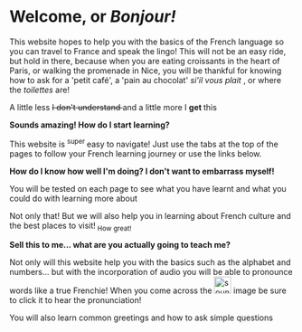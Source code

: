 <h1> <strong> Welcome, or <i> Bonjour! </i> </strong> </h1>
<body> 
  This website hopes to help you with the basics of the French language so you can travel to France and speak the lingo! 
  This will not be an easy ride, but hold in there, because when you are eating croissants in the heart of Paris, or walking the promenade in Nice, you will be thankful for knowing how to ask for a 'petit café', a 'pain au chocolat' <i> si'il vous plait </i>, or where the <i> toilettes </i> are! 
  <p>
   A little less <strike> I don't understand </strike> and a little more I <strong> get </strong> this </p>
  </body>
<p>
  <strong> Sounds amazing! How do I start learning? </strong> 
  </p> <p>
  This website is <sup> super </sup> easy to navigate! Just use the tabs at the top of the pages to follow your French learning journey or use the links below. </p>
  <p> <strong> How do I know how well I'm doing? I don't want to embarrass myself! </strong> </p>
  <p> You will be tested on each page to see what you have learnt and what you could do with learning more about </p>
  <p> Not only that! But we will also help you in learning about French culture and the best places to visit!<sub> How great!</sub> </p>
<p> <strong> Sell this to me... what are you actually going to teach me? </strong> </p>
<p> Not only will this website help you with the basics such as the alphabet and numbers... but with the incorporation of audio you will be able to pronounce words like a true Frenchie! When you come across the <img src="https://upload.wikimedia.org/wikipedia/commons/thumb/d/d6/Emoji_u1f509.svg/70px-Emoji_u1f509.svg.png" alt= "sound image" width="30" height="30" > image be sure to click it to hear the pronunciation! </p>
  <p> You will also learn common greetings and how to ask simple questions </p>
